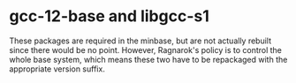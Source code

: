 # gcc-12-base and libgcc-s1

These packages are required in the minbase, but are not actually rebuilt
since there would be no point. However, Ragnarok's policy is to control
the whole base system, which means these two have to be repackaged with
the appropriate version suffix.
